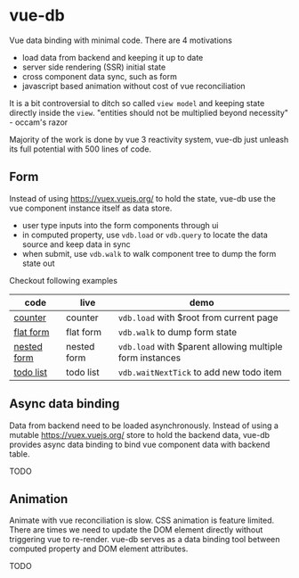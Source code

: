 # vue-db

Vue data binding with minimal code. There are 4 motivations

* load data from backend and keeping it up to date
* server side rendering (SSR) initial state
* cross component data sync, such as form
* javascript based animation without cost of vue reconciliation

It is a bit controversial to ditch so called `view model` and keeping state directly inside the `view`. "entities should not be multiplied beyond necessity" - occam's razor

Majority of the work is done by vue 3 reactivity system, vue-db just unleash its full potential with 500 lines of code.

## Form

Instead of using https://vuex.vuejs.org/ to hold the state, vue-db use the vue component instance itself as data store.

* user type inputs into the form components through ui
* in computed property, use `vdb.load` or `vdb.query` to locate the data source and keep data in sync
* when submit, use `vdb.walk` to walk component tree to dump the form state out

Checkout following examples

| code | live | demo | 
| --- | --- | --- |
| [counter](./packages/demo-counter/) | counter | `vdb.load` with $root from current page |
| [flat form](./packages/demo-flat-form) | flat form | `vdb.walk` to dump form state |
| [nested form](./packages/demo-nestd-form) | nested form | `vdb.load` with $parent allowing multiple form instances |
| [todo list](./packages/demo-todo-local/) | todo list | `vdb.waitNextTick` to add new todo item |

## Async data binding

Data from backend need to be loaded asynchronously. Instead of using a mutable https://vuex.vuejs.org/ store to hold the backend data, vue-db provides async data binding to bind vue component data with backend table.

TODO

## Animation

Animate with vue reconciliation is slow. CSS animation is feature limited. There are times we need to update the DOM element directly without triggering vue to re-render.
vue-db serves as a data binding tool between computed property and DOM element attributes.

TODO